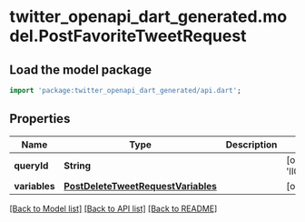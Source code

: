 # twitter_openapi_dart_generated.model.PostFavoriteTweetRequest

## Load the model package
```dart
import 'package:twitter_openapi_dart_generated/api.dart';
```

## Properties
Name | Type | Description | Notes
------------ | ------------- | ------------- | -------------
**queryId** | **String** |  | [optional] [default to 'lI07N6Otwv1PhnEgXILM7A']
**variables** | [**PostDeleteTweetRequestVariables**](PostDeleteTweetRequestVariables.md) |  | [optional] 

[[Back to Model list]](../README.md#documentation-for-models) [[Back to API list]](../README.md#documentation-for-api-endpoints) [[Back to README]](../README.md)


